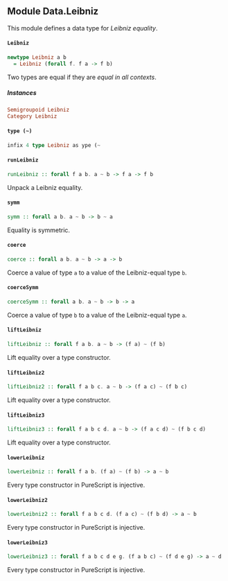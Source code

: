## Module Data.Leibniz

This module defines a data type for _Leibniz equality_.

#### `Leibniz`

``` purescript
newtype Leibniz a b
  = Leibniz (forall f. f a -> f b)
```

Two types are equal if they are _equal in all contexts_.

##### Instances
``` purescript
Semigroupoid Leibniz
Category Leibniz
```

#### `type (~)`

``` purescript
infix 4 type Leibniz as ype (~
```

#### `runLeibniz`

``` purescript
runLeibniz :: forall f a b. a ~ b -> f a -> f b
```

Unpack a Leibniz equality.

#### `symm`

``` purescript
symm :: forall a b. a ~ b -> b ~ a
```

Equality is symmetric.

#### `coerce`

``` purescript
coerce :: forall a b. a ~ b -> a -> b
```

Coerce a value of type `a` to a value of the Leibniz-equal type `b`.

#### `coerceSymm`

``` purescript
coerceSymm :: forall a b. a ~ b -> b -> a
```

Coerce a value of type `b` to a value of the Leibniz-equal type `a`.

#### `liftLeibniz`

``` purescript
liftLeibniz :: forall f a b. a ~ b -> (f a) ~ (f b)
```

Lift equality over a type constructor.

#### `liftLeibniz2`

``` purescript
liftLeibniz2 :: forall f a b c. a ~ b -> (f a c) ~ (f b c)
```

Lift equality over a type constructor.

#### `liftLeibniz3`

``` purescript
liftLeibniz3 :: forall f a b c d. a ~ b -> (f a c d) ~ (f b c d)
```

Lift equality over a type constructor.

#### `lowerLeibniz`

``` purescript
lowerLeibniz :: forall f a b. (f a) ~ (f b) -> a ~ b
```

Every type constructor in PureScript is injective.

#### `lowerLeibniz2`

``` purescript
lowerLeibniz2 :: forall f a b c d. (f a c) ~ (f b d) -> a ~ b
```

Every type constructor in PureScript is injective.

#### `lowerLeibniz3`

``` purescript
lowerLeibniz3 :: forall f a b c d e g. (f a b c) ~ (f d e g) -> a ~ d
```

Every type constructor in PureScript is injective.


